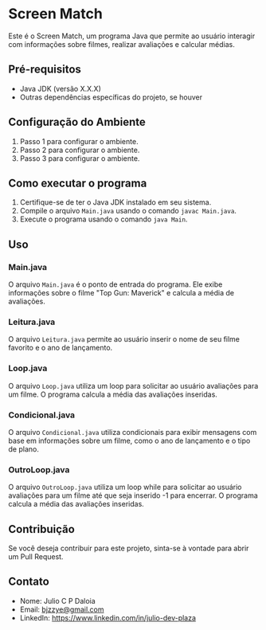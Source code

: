 # Screen Match

Este é o Screen Match, um programa Java que permite ao usuário interagir com informações sobre filmes, realizar avaliações e calcular médias.

## Pré-requisitos

- Java JDK (versão X.X.X)
- Outras dependências específicas do projeto, se houver

## Configuração do Ambiente

1. Passo 1 para configurar o ambiente.
2. Passo 2 para configurar o ambiente.
3. Passo 3 para configurar o ambiente.

## Como executar o programa

1. Certifique-se de ter o Java JDK instalado em seu sistema.
2. Compile o arquivo `Main.java` usando o comando `javac Main.java`.
3. Execute o programa usando o comando `java Main`.

## Uso

### Main.java

O arquivo `Main.java` é o ponto de entrada do programa. Ele exibe informações sobre o filme "Top Gun: Maverick" e calcula a média de avaliações.

### Leitura.java

O arquivo `Leitura.java` permite ao usuário inserir o nome de seu filme favorito e o ano de lançamento.

### Loop.java

O arquivo `Loop.java` utiliza um loop para solicitar ao usuário avaliações para um filme. O programa calcula a média das avaliações inseridas.

### Condicional.java

O arquivo `Condicional.java` utiliza condicionais para exibir mensagens com base em informações sobre um filme, como o ano de lançamento e o tipo de plano.

### OutroLoop.java

O arquivo `OutroLoop.java` utiliza um loop while para solicitar ao usuário avaliações para um filme até que seja inserido -1 para encerrar. O programa calcula a média das avaliações inseridas.

## Contribuição

Se você deseja contribuir para este projeto, sinta-se à vontade para abrir um Pull Request.

## Contato

- Nome: Julio C P Daloia
- Email: bjzzye@gmail.com
- LinkedIn: https://www.linkedin.com/in/julio-dev-plaza
